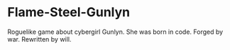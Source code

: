 # Flame-Steel-Gunlyn
Roguelike game about cybergirl Gunlyn. She was born in code. Forged by war. Rewritten by will.
